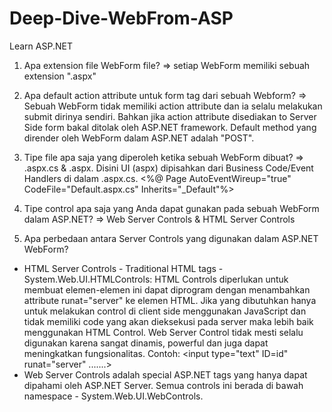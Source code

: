 # Deep-Dive-WebFrom-ASP
Learn ASP.NET

1. Apa extension file WebForm file? 
=> setiap WebForm memiliki sebuah extension ".aspx"

2. Apa default action attribute untuk form tag dari sebuah Webform?
=> Sebuah WebForm tidak memiliki action attribute dan ia selalu melakukan submit dirinya sendiri. Bahkan
   jika action attribute disediakan to Server Side form bakal ditolak oleh ASP.NET framework. Default method yang dirender 
   oleh WebForm dalam ASP.NET adalah "POST".

3. Tipe file apa saja yang diperoleh ketika sebuah WebForm dibuat? 
=> .aspx.cs & .aspx. Disini UI (aspx) dipisahkan dari Business Code/Event Handlers di dalam .aspx.cs. <%@ Page AutoEventWireup="true" CodeFile="Default.aspx.cs" Inherits="_Default"%>

4. Tipe control apa saja yang Anda dapat gunakan pada sebuah WebForm dalam ASP.NET?
=> Web Server Controls & HTML Server Controls

5. Apa perbedaan antara Server Controls yang digunakan dalam ASP.NET WebForm?
- HTML Server Controls - Traditional HTML tags - System.Web.UI.HTMLControls:
HTML Controls diperlukan untuk membuat elemen-elemen ini dapat diprogram dengan menambahkan attribute runat="server" ke elemen HTML. Jika yang dibutuhkan hanya untuk melakukan control di client side menggunakan JavaScript dan tidak memiliki code yang akan dieksekusi pada server maka lebih baik menggunakan HTML Control. Web Server Control tidak mesti selalu digunakan karena sangat dinamis, powerful dan juga dapat meningkatkan fungsionalitas. Contoh: <input type="text" ID=id" runat="server" .......>
- Web Server Controls adalah special ASP.NET tags yang hanya dapat dipahami oleh ASP.NET Server. Semua controls ini berada di bawah namespace - System.Web.UI.WebControls.

